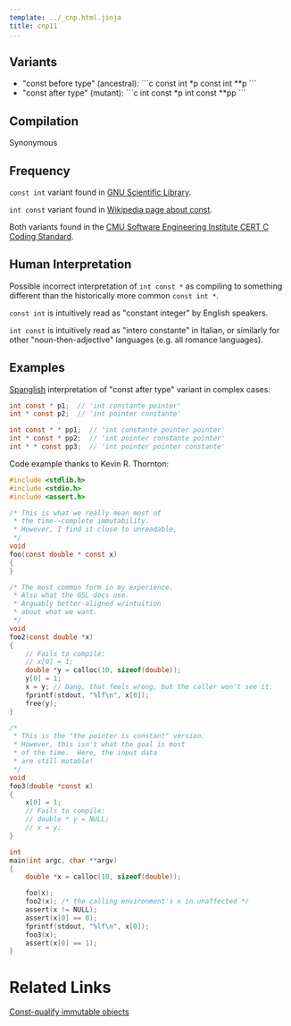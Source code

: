 ```yaml
---
template: ../_cnp.html.jinja
title: cnp11
...
```


## Variants

<ul class="variants">
<li>
"const before type" (ancestral):
```c
const int *p
const int **p
```
</li>
<li>
"const after type" (mutant):
```c
int const *p
int const **pp
```
</li>
</ul>


## Compilation

Synonymous


## Frequency

`const int` variant found in
[GNU Scientific Library](https://www.gnu.org/software/gsl/).

`int const` variant found in [Wikipedia page about
const](https://en.wikipedia.org/wiki/Const_(computer_programming)).

Both variants found in the
[CMU Software Engineering Institute CERT C Coding
 Standard](https://wiki.sei.cmu.edu/confluence/display/c/STR05-C.+Use+pointers+to+const+when+referring+to+string+literals).


## Human Interpretation

Possible incorrect interpretation of
`int const *` as compiling to something different than the
historically more common `const int *`.

`const int` is intuitively read as "constant integer" by English speakers.

`int const` is intuitively read as "intero constante" in Italian, or similarly
for other "noun-then-adjective" languages (e.g. all romance languages).


## Examples


[Spanglish](https://en.wikipedia.org/wiki/Spanglish) interpretation
of "const after type" variant in complex cases:

```c
int const * p1;  // 'int constante pointer'
int * const p2;  // 'int pointer constante'
```

```c
int const * * pp1;  // 'int constante pointer pointer'
int * const * pp2;  // 'int pointer constante pointer'
int * * const pp3;  // 'int pointer pointer constante'
```


Code example thanks to Kevin R. Thornton:

```c
#include <stdlib.h>
#include <stdio.h>
#include <assert.h>

/* This is what we really mean most of 
 * the time--complete immutability.
 * However, I find it close to unreadable,
 */
void
foo(const double * const x)
{
}

/* The most common form in my experience.
 * Also what the GSL docs use.
 * Arguably better-aligned w/intuition
 * about what we want.
 */
void
foo2(const double *x)
{
    // Fails to compile:
    // x[0] = 1;
    double *y = calloc(10, sizeof(double));
    y[0] = 1;
    x = y; // Dang, that feels wrong, but the caller won't see it.
    fprintf(stdout, "%lf\n", x[0]);
    free(y);
}

/* 
 * This is the "the pointer is constant" version.
 * However, this isn't what the goal is most 
 * of the time.  Here, the input data
 * are still mutable!
 */
void
foo3(double *const x)
{
    x[0] = 1;
    // Fails to compile:
    // double * y = NULL;
    // x = y;
}

int
main(int argc, char **argv)
{
    double *x = calloc(10, sizeof(double));

    foo(x);
    foo2(x); /* the calling environment's x in unaffected */
    assert(x != NULL);
    assert(x[0] == 0);
    fprintf(stdout, "%lf\n", x[0]);
    foo3(x); 
    assert(x[0] == 1);
}
```

# Related Links

[Const-qualify immutable objects](https://wiki.sei.cmu.edu/confluence/display/c/DCL00-C.+Const-qualify+immutable+objects)

